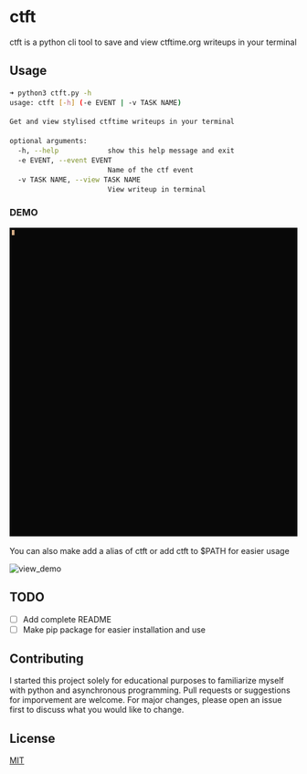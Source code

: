 # ctft

ctft is a python cli tool to save and view ctftime.org writeups in your terminal

## Usage

```bash
➜ python3 ctft.py -h
usage: ctft [-h] (-e EVENT | -v TASK NAME)

Get and view stylised ctftime writeups in your terminal

optional arguments:
  -h, --help            show this help message and exit
  -e EVENT, --event EVENT
                        Name of the ctf event
  -v TASK NAME, --view TASK NAME
                        View writeup in terminal

```
### DEMO
![event_demo](event_demo.gif)

You can also make add a alias of ctft or add ctft to $PATH for easier usage

![view_demo](view_demo.gif)

## TODO
- [ ] Add complete README
- [ ] Make pip package for easier installation and use
## Contributing
I started this project solely for educational purposes to familiarize myself with python and asynchronous programming.
Pull requests or suggestions for imporvement are welcome. For major changes, please open an issue first to discuss what you would like to change.


## License
[MIT](https://choosealicense.com/licenses/mit/)
